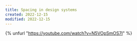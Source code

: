 ```yaml
---
title: Spacing in design systems
created: 2022-12-15
modified: 2022-12-15
---
```


{% unfurl "https://youtube.com/watch?v=N5VOpSmOS7I" %}
